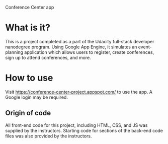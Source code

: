 Conference Center app

# What is it?

This is a project completed as a part of the Udacity full-stack
developer nanodegree program.  Using Google App Engine, it simulates an event-planning application which allows users to register, create conferences, sign up to attend conferences, and more.

# How to use

Visit https://conference-center-project.appspot.com/ to use the app.  A Google login may be required.

## Origin of code

All front-end code for this project, including HTML, CSS, and JS was supplied by the instructors.  Starting code for sections of the
back-end code files was also provided by the instructors.